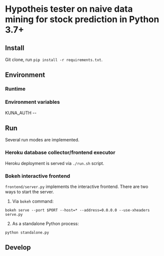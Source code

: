 # Hypotheis tester on naive data mining for stock prediction in Python 3.7+

## Install

Git clone, run `pip install -r requirements.txt`.

## Environment

### Runtime


### Environment variables

KUNA_AUTH --

## Run

Several run modes are implemented.

### Heroku database collector/frontend executor

Heroku deployment is served via `./run.sh` script.

### Bokeh interactive frontend

`frontend/server.py` implements the interactive frontend. There are two ways to start the server.

1. Via `bokeh` command:

`bokeh serve --port $PORT --host=* --address=0.0.0.0 --use-xheaders serve.py`

2. As a standalone Python process:

`python standalone.py`


## Develop